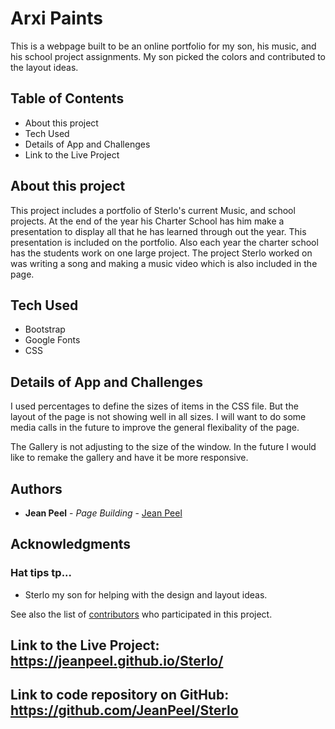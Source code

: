 # Arxi Paints

This is a webpage built to be an online portfolio for my son, his music, and his school project assignments.  My son picked the colors and contributed to the layout ideas.  

## Table of Contents
* About this project
* Tech Used
* Details of App and Challenges
* Link to the Live Project


## About this project

This project includes a portfolio of Sterlo's current Music, and school projects.  At the end of the year his Charter School has him make a presentation to display all that he has learned through out the year.  This presentation is included on the portfolio.  Also each year the charter school has the students work on one large project.  The project Sterlo worked on was writing a song and making a music video which is also included in the page.

## Tech Used
* Bootstrap
* Google Fonts
* CSS

## Details of App and Challenges
I used percentages to define the sizes of items in the CSS file.  But the layout of the page is not showing well in all sizes.  I will want to do some media calls in the future to improve the general flexibality of the page.

The Gallery is not adjusting to the size of the window.  In the future I would like to remake the gallery and have it be more responsive.

## Authors

* **Jean Peel** - *Page Building* - [Jean Peel](https://github.com/JeanPeel)

## Acknowledgments

### Hat tips tp...

* Sterlo my son for helping with the design and layout ideas.

See also the list of [contributors](https://github.com/JeanPeel/Sterlo/graphs/contributors) who participated in this project.

## Link to the Live Project: https://jeanpeel.github.io/Sterlo/

## Link to code repository on GitHub: https://github.com/JeanPeel/Sterlo